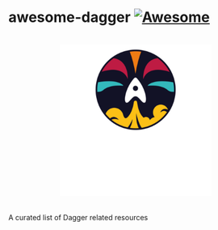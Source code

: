 # awesome-dagger [![Awesome](https://awesome.re/badge.svg)](https://awesome.re)

<p align="center">
  <br>
  <img width="300" src="./assets/logo.png" alt="logo of dagger repository">
  <br>
  <br>
</p>

A curated list of Dagger related resources

